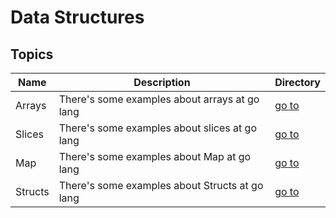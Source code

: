 # Data Structures

## Topics

| Name    | Description                                    | Directory        |
| ------- | ---------------------------------------------- | ---------------- |
| Arrays  | There's some examples about arrays at go lang  | [go to](Arrays)  |
| Slices  | There's some examples about slices at go lang  | [go to](Slices)  |
| Map     | There's some examples about Map at go lang     | [go to](Maps)    |
| Structs | There's some examples about Structs at go lang | [go to](Structs) |
